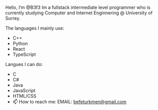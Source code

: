 Hello, I’m @B3f3
Im a fullstack intermediate level programmer who is currently studying Computer and Internet Enginnering @ University of Surrey.

The languages I mainly use:
- C++
- Python
- React
- TypeScript
  
Langues I can do:
- C
- C#
- Java
- JavaScript
- HTML/CSS
- 📫 How to reach me:
    EMAIL: befeturkmen@gmail.com

